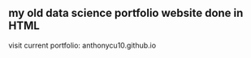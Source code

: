 ## my old data science portfolio website done in HTML

visit current portfolio: anthonycu10.github.io
